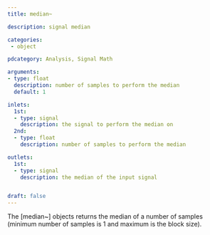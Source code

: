 ```yaml
---
title: median~

description: signal median

categories:
 - object

pdcategory: Analysis, Signal Math

arguments:
- type: float
  description: number of samples to perform the median
  default: 1

inlets:
  1st:
  - type: signal
    description: the signal to perform the median on
  2nd:
  - type: float
    description: number of samples to perform the median

outlets:
  1st:
  - type: signal
    description: the median of the input signal


draft: false
---
```


The [median~] objects returns the median of a number of samples (minimum number of samples is 1 and maximum is the block size).